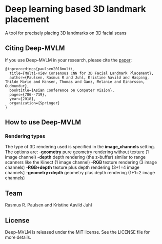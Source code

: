 # Deep learning based 3D landmark placement
A tool for precisely placing 3D landmarks on 3D facial scans

## Citing Deep-MVLM

If you use Deep-MVLM in your research, please cite the
[paper](TBD):
```
@inproceedings{paulsen2018multi,
  title={Multi-view Consensus CNN for 3D Facial Landmark Placement},
  author={Paulsen, Rasmus R and Juhl, Kristine Aavild and Haspang, Thilde Marie and Hansen, Thomas and Ganz, Melanie and Einarsson, Gudmundur},
  booktitle={Asian Conference on Computer Vision},
  pages={706--719},
  year={2018},
  organization={Springer}
}
```

## How to use Deep-MVLM
### Rendering types
The type of 3D rendering used is specified in the **image_channels** setting. The options are:
-**geometry** pure geometry rendering without texture (1 image channel)
-**depth** depth rendering (the z-buffer) similar to range scanners like the Kinect (1 image channel)
-**RGB** texture rendering (3 image channels)
-**RGB+depth** texture plus depth rendering (3+1=4 image channels)
-**geometry+depth** geometry plus depth rendering (1+1=2 image channels)

## Team
Rasmus R. Paulsen and Kristine Aavild Juhl

## License
Deep-MVLM is released under the MIT license. See the LICENSE file for more details.

